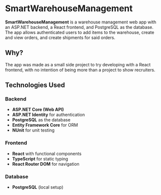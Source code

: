 <h1>SmartWarehouseManagement</h1>
<b>SmartWarehouseManagement</b> is a warehouse management web app with an ASP.NET backend, 
a React frontend, and PostgreSQL as the database. The app allows authenticated users to add items to the warehouse, 
create and view orders, and create shipments for said orders.
<h2>Why?</h2>
The app was made as a small side project to try developing with a React frontend, with no intention of being more than a project to show recruiters.
<h2>Technologies Used</h2>

### Backend
- **ASP.NET Core (Web API)**
- **ASP.NET Identity** for authentication
- **PostgreSQL** as the database
- **Entity Framework Core** for ORM
- **NUnit** for unit testing

### Frontend
- **React** with functional components
- **TypeScript** for static typing
- **React Router DOM** for navigation

### Database
- **PostgreSQL** (local setup)
